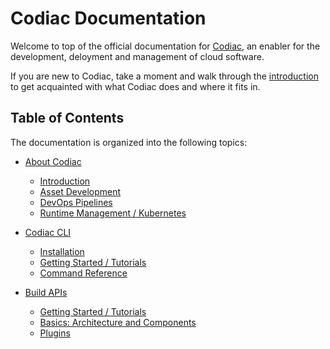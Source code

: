 # Codiac Documentation

Welcome to top of the official documentation for [Codiac](http://codiac.io), an enabler for the development, deloyment and management of cloud software.  

If you are new to Codiac, take a moment and walk through the [introduction](./about/index.md) to get acquainted with what Codiac does and where it fits in.

## Table of Contents
The documentation is organized into the following topics:

* [About Codiac](./about/index.md)

  * [Introduction](./about/index.md)
  * [Asset Development](./about/asset-dev.md)
  * [DevOps Pipelines](./about/devops.md)
  * [Runtime Management / Kubernetes](./about/runtime-mgmt.md)

* [Codiac CLI](./cli/index.md)
  
  * [Installation](./cli/index.md#installation)
  * [Getting Started / Tutorials](./cli/tutorials/index.md)
  * [Command Reference](./cli/command-reference.md)
  <!-- * [Release Notes](./cli/release-notes.md) -->

* [Build APIs](./api-base/index.md)

  * [Getting Started / Tutorials](./api-base/getting-started/index.md)
  * [Basics: Architecture and Components](./api-base/basics/index.md)
  <!-- * [Advanced: Architecture and Components]() -->
  <!-- * [Concepts](./api-base/concepts/index.md) -->
  <!-- * [Extending The System]() -->
  * [Plugins](./api-base/plugins/index.md)
